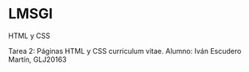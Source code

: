 # LMSGI
HTML y CSS

Tarea 2: Páginas HTML y CSS curriculum vitae.
Alumno: Iván Escudero Martín, GLJ20163
